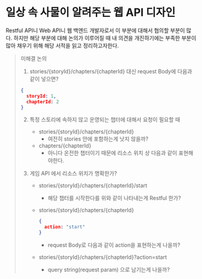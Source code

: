 # 일상 속 사물이 알려주는 웹 API 디자인

Restful API니 Web API니 웹 백엔드 개발자로서 이 부분에 대해서 협의할 부분이 많다. 하지만 해당 부분에 대해 논의가 이루어질 때 내 의견을 개진하기에는 부족한 부분이 많아 채우기 위해 해당 서적을 읽고 정리하고자한다.

> 미해결 논의
>
> 1. stories/{storyId}/chapters/{chapterId} 대신 request Body에 다음과 같이 넣으면?
>
> ```json
> {
>   storyId: 1, 
>   chapterId: 2
> }
> ```
>
> 
>
> 2. 특정 스토리에 속하지 않고 운영되는 챕터에 대해서 요청이 필요할 때
>    - stories/{storyId}/chapters/{chapterId}
>      - 여전히 stories 안에 포함하는게 낫지 않을까?
>    - chapters/{chapterId}
>      - 아니다 온전한 챕터이기 때문에 리소스 위치 상 다음과 같이 표현해야한다.
>
> 
>
> 3. 게임 API 에서 리소스 위치가 명확한가?
>
>    - stories/{storyId}/chapters/{chapterId}/start
>
>      - 해당 챕터를 시작한다를 위와 같이 나타내는게 Restful 한가?
>
>    - stories/{storyId}/chapters/{chapterId}
>
>      ```json
>      {
>        action: "start"
>      }
>      ```
>
>      - request Body로 다음과 같이 action을 표현하는게 나을까?
>
>    - stories/{storyId}/chapters/{chapterId}?action=start
>
>      - query string(request param) 으로 남기는게 나을까?



